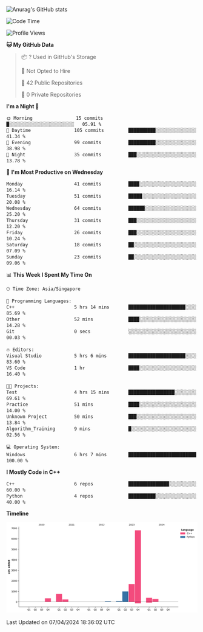 ![Anurag's GitHub stats](https://github-readme-stats.vercel.app/api?username=OnePointFive99&show_icons=true&theme=transparent)

<!--START_SECTION:waka-->
![Code Time](http://img.shields.io/badge/Code%20Time-85%20hrs%2012%20mins-blue)

![Profile Views](http://img.shields.io/badge/Profile%20Views-0-blue)

**🐱 My GitHub Data** 

> 📦 ? Used in GitHub's Storage 
 > 
> 🚫 Not Opted to Hire
 > 
> 📜 42 Public Repositories 
 > 
> 🔑 0 Private Repositories 
 > 
**I'm a Night 🦉** 

```text
🌞 Morning                15 commits          █░░░░░░░░░░░░░░░░░░░░░░░░   05.91 % 
🌆 Daytime                105 commits         ██████████░░░░░░░░░░░░░░░   41.34 % 
🌃 Evening                99 commits          ██████████░░░░░░░░░░░░░░░   38.98 % 
🌙 Night                  35 commits          ███░░░░░░░░░░░░░░░░░░░░░░   13.78 % 
```
📅 **I'm Most Productive on Wednesday** 

```text
Monday                   41 commits          ████░░░░░░░░░░░░░░░░░░░░░   16.14 % 
Tuesday                  51 commits          █████░░░░░░░░░░░░░░░░░░░░   20.08 % 
Wednesday                64 commits          ██████░░░░░░░░░░░░░░░░░░░   25.20 % 
Thursday                 31 commits          ███░░░░░░░░░░░░░░░░░░░░░░   12.20 % 
Friday                   26 commits          ███░░░░░░░░░░░░░░░░░░░░░░   10.24 % 
Saturday                 18 commits          ██░░░░░░░░░░░░░░░░░░░░░░░   07.09 % 
Sunday                   23 commits          ██░░░░░░░░░░░░░░░░░░░░░░░   09.06 % 
```


📊 **This Week I Spent My Time On** 

```text
🕑︎ Time Zone: Asia/Singapore

💬 Programming Languages: 
C++                      5 hrs 14 mins       █████████████████████░░░░   85.69 % 
Other                    52 mins             ████░░░░░░░░░░░░░░░░░░░░░   14.28 % 
Git                      0 secs              ░░░░░░░░░░░░░░░░░░░░░░░░░   00.03 % 

🔥 Editors: 
Visual Studio            5 hrs 6 mins        █████████████████████░░░░   83.60 % 
VS Code                  1 hr                ████░░░░░░░░░░░░░░░░░░░░░   16.40 % 

🐱‍💻 Projects: 
Test                     4 hrs 15 mins       █████████████████░░░░░░░░   69.61 % 
Practice                 51 mins             ████░░░░░░░░░░░░░░░░░░░░░   14.00 % 
Unknown Project          50 mins             ███░░░░░░░░░░░░░░░░░░░░░░   13.84 % 
Algorithm_Training       9 mins              █░░░░░░░░░░░░░░░░░░░░░░░░   02.56 % 

💻 Operating System: 
Windows                  6 hrs 7 mins        █████████████████████████   100.00 % 
```

**I Mostly Code in C++** 

```text
C++                      6 repos             ███████████████░░░░░░░░░░   60.00 % 
Python                   4 repos             ██████████░░░░░░░░░░░░░░░   40.00 % 
```



**Timeline**

![Lines of Code chart](https://raw.githubusercontent.com/OnePointFive99/OnePointFive99/main/assets/bar_graph.png)


 Last Updated on 07/04/2024 18:36:02 UTC
<!--END_SECTION:waka-->

  
